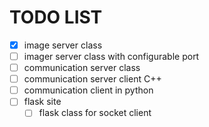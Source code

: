 # TODO LIST

- [x] image server class
- [ ] imager server class with configurable port
- [ ] communication server class
- [ ] communication server client C++
- [ ] communication client in python
- [ ] flask site
  - [ ] flask class for socket client
